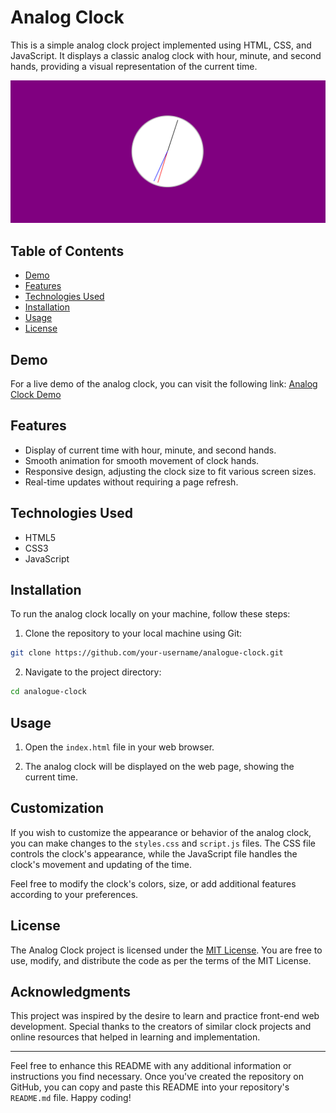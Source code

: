 # Analog Clock

This is a simple analog clock project implemented using HTML, CSS, and JavaScript. It displays a classic analog clock with hour, minute, and second hands, providing a visual representation of the current time.

![Analog Clock](Screenshot.png)

## Table of Contents

- [Demo](#demo)
- [Features](#features)
- [Technologies Used](#technologies-used)
- [Installation](#installation)
- [Usage](#usage)
- [License](#license)

## Demo

For a live demo of the analog clock, you can visit the following link: [Analog Clock Demo](https://your-demo-link-here)

## Features

- Display of current time with hour, minute, and second hands.
- Smooth animation for smooth movement of clock hands.
- Responsive design, adjusting the clock size to fit various screen sizes.
- Real-time updates without requiring a page refresh.

## Technologies Used

- HTML5
- CSS3
- JavaScript

## Installation

To run the analog clock locally on your machine, follow these steps:

1. Clone the repository to your local machine using Git:

```bash
git clone https://github.com/your-username/analogue-clock.git
```

2. Navigate to the project directory:

```bash
cd analogue-clock
```

## Usage

1. Open the `index.html` file in your web browser.

2. The analog clock will be displayed on the web page, showing the current time.

## Customization

If you wish to customize the appearance or behavior of the analog clock, you can make changes to the `styles.css` and `script.js` files. The CSS file controls the clock's appearance, while the JavaScript file handles the clock's movement and updating of the time.

Feel free to modify the clock's colors, size, or add additional features according to your preferences.

## License

The Analog Clock project is licensed under the [MIT License](LICENSE). You are free to use, modify, and distribute the code as per the terms of the MIT License.

## Acknowledgments

This project was inspired by the desire to learn and practice front-end web development. Special thanks to the creators of similar clock projects and online resources that helped in learning and implementation.

---

Feel free to enhance this README with any additional information or instructions you find necessary. Once you've created the repository on GitHub, you can copy and paste this README into your repository's `README.md` file. Happy coding!

